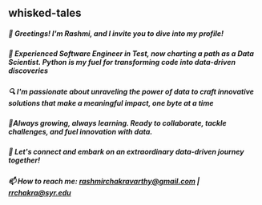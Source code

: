 ## whisked-tales


##### 👋 Greetings! I'm Rashmi, and I invite you to dive into my profile!
##### 🚀 Experienced Software Engineer in Test, now charting a path as a Data Scientist. Python is my fuel for transforming code into data-driven discoveries
##### 🔍 I'm passionate about unraveling the power of data to craft innovative solutions that make a meaningful impact, one byte at a time
##### 🌱Always growing, always learning. Ready to collaborate, tackle challenges, and fuel innovation with data.
##### 💬 Let's connect and embark on an extraordinary data-driven journey together!
##### 📫 How to reach me: rashmirchakravarthy@gmail.com | rrchakra@syr.edu


<!--
**Rash001/Rash001** is a ✨ _special_ ✨ repository because its `README.md` (this file) appears on your GitHub profile.

Here are some ideas to get you started:

- 🔭 I’m currently working on ...
- 🌱 I’m currently learning ...
- 👯 I’m looking to collaborate on ...
- 🤔 I’m looking for help with ...
- 💬 Ask me about ...
- 📫 How to reach me: ...
- 😄 Pronouns: ...
- ⚡ Fun fact: ...
-->
